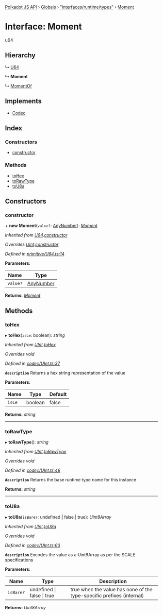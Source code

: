 [Polkadot JS API](../README.md) › [Globals](../globals.md) › ["interfaces/runtime/types"](../modules/_interfaces_runtime_types_.md) › [Moment](_interfaces_runtime_types_.moment.md)

# Interface: Moment

u64

## Hierarchy

  ↳ [U64](../classes/_primitive_u64_.u64.md)

  ↳ **Moment**

  ↳ [MomentOf](_interfaces_staking_types_.momentof.md)

## Implements

* [Codec](_types_.codec.md)

## Index

### Constructors

* [constructor](_interfaces_runtime_types_.moment.md#constructor)

### Methods

* [toHex](_interfaces_runtime_types_.moment.md#tohex)
* [toRawType](_interfaces_runtime_types_.moment.md#torawtype)
* [toU8a](_interfaces_runtime_types_.moment.md#tou8a)

## Constructors

###  constructor

\+ **new Moment**(`value?`: [AnyNumber](../modules/_types_.md#anynumber)): *[Moment](_interfaces_runtime_types_.moment.md)*

*Inherited from [U64](../classes/_primitive_u64_.u64.md).[constructor](../classes/_primitive_u64_.u64.md#constructor)*

*Overrides [UInt](../classes/_codec_uint_.uint.md).[constructor](../classes/_codec_uint_.uint.md#constructor)*

*Defined in [primitive/U64.ts:14](https://github.com/polkadot-js/api/blob/1c6a2582f3/packages/types/src/primitive/U64.ts#L14)*

**Parameters:**

Name | Type |
------ | ------ |
`value?` | [AnyNumber](../modules/_types_.md#anynumber) |

**Returns:** *[Moment](_interfaces_runtime_types_.moment.md)*

## Methods

###  toHex

▸ **toHex**(`isLe`: boolean): *string*

*Inherited from [UInt](../classes/_codec_uint_.uint.md).[toHex](../classes/_codec_uint_.uint.md#tohex)*

*Overrides void*

*Defined in [codec/UInt.ts:37](https://github.com/polkadot-js/api/blob/1c6a2582f3/packages/types/src/codec/UInt.ts#L37)*

**`description`** Returns a hex string representation of the value

**Parameters:**

Name | Type | Default |
------ | ------ | ------ |
`isLe` | boolean | false |

**Returns:** *string*

___

###  toRawType

▸ **toRawType**(): *string*

*Inherited from [UInt](../classes/_codec_uint_.uint.md).[toRawType](../classes/_codec_uint_.uint.md#torawtype)*

*Overrides void*

*Defined in [codec/UInt.ts:49](https://github.com/polkadot-js/api/blob/1c6a2582f3/packages/types/src/codec/UInt.ts#L49)*

**`description`** Returns the base runtime type name for this instance

**Returns:** *string*

___

###  toU8a

▸ **toU8a**(`isBare?`: undefined | false | true): *Uint8Array*

*Inherited from [UInt](../classes/_codec_uint_.uint.md).[toU8a](../classes/_codec_uint_.uint.md#tou8a)*

*Overrides void*

*Defined in [codec/UInt.ts:63](https://github.com/polkadot-js/api/blob/1c6a2582f3/packages/types/src/codec/UInt.ts#L63)*

**`description`** Encodes the value as a Uint8Array as per the SCALE specifications

**Parameters:**

Name | Type | Description |
------ | ------ | ------ |
`isBare?` | undefined &#124; false &#124; true | true when the value has none of the type-specific prefixes (internal)  |

**Returns:** *Uint8Array*
